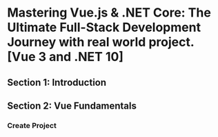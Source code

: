 # Mastering Vue.js & .NET Core: The Ultimate Full-Stack Development Journey with real world project. [Vue 3 and .NET 10]

## Section 1: Introduction

## Section 2: Vue Fundamentals

### Create Project